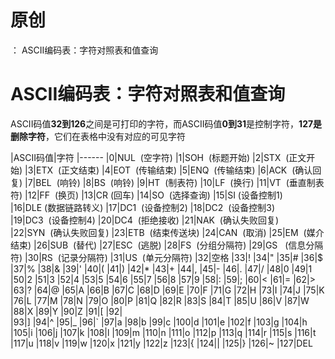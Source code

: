 # 原创
：  ASCII编码表：字符对照表和值查询

# ASCII编码表：字符对照表和值查询

ASCII码值**32到126**之间是可打印的字符，而ASCII码值**0到31**是控制字符，**127是删除字符**，它们在表格中没有对应的可见字符

|ASCII码值|字符
|------
|0|NUL  (空字符)
|1|SOH  (标题开始)
|2|STX  (正文开始)
|3|ETX  (正文结束)
|4|EOT  (传输结束)
|5|ENQ  (传输结束)
|6|ACK  (确认回复)
|7|BEL  (响铃)
|8|BS  (响铃)
|9|HT  (制表符)
|10|LF  (换行)
|11|VT  (垂直制表符)
|12|FF  (换页)
|13|CR (回车)
|14|SO  (选择查询)
|15|SI (设备控制1)
|16|DLE (数据链路转义)
|17|DC1  (设备控制2)
|18|DC2  (设备控制3)
|19|DC3  (设备控制4)
|20|DC4  (拒绝接收)
|21|NAK  (确认失败回复)
|22|SYN  (确认失败回复)
|23|ETB  (结束传送块)
|24|CAN  (取消)
|25|EM  (媒介结束)
|26|SUB  (替代)
|27|ESC  (逃脱)
|28|FS  (分组分隔符)
|29|GS   (信息分隔符)
|30|RS  (记录分隔符)
|31|US  (单元分隔符)
|32|空格
|33|!
|34|"
|35|#
|36|$
|37|%
|38|&amp;
|39|'
|40|(
|41|)
|42|*
|43|+
|44|,
|45|-
|46|.
|47|/
|48|0
|49|1
|50|2
|51|3
|52|4
|53|5
|54|6
|55|7
|56|8
|57|9
|58|:
|59|;
|60|&lt;
|61|=
|62|&gt;
|63|?
|64|@
|65|A
|66|B
|67|C
|68|D
|69|E
|70|F
|71|G
|72|H
|73|I
|74|J
|75|K
|76|L
|77|M
|78|N
|79|O
|80|P
|81|Q
|82|R
|83|S
|84|T
|85|U
|86|V
|87|W
|88|X
|89|Y
|90|Z
|91|[
|92|\
|93|]
|94|^
|95|_
|96|`
|97|a
|98|b
|99|c
|100|d
|101|e
|102|f
|103|g
|104|h
|105|i
|106|j
|107|k
|108|l
|109|m
|110|n
|111|o
|112|p
|113|q
|114|r
|115|s
|116|t
|117|u
|118|v
|119|w
|120|x
|121|y
|122|z
|123|{
|124||
|125|}
|126|~
|127|DEL
